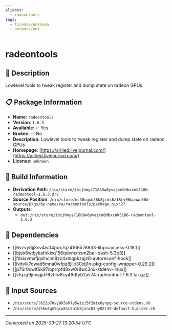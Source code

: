 ```yaml
---
aliases:
  - radeontools
tags:
  - license/unknown
  - outputs/out
---
```


# radeontools

## 📝 Description

Lowlevel tools to tweak register and dump state on radeon GPUs

## 📋 Package Information

- **Name**: `radeontools`
- **Version**: `1.6.3`
- **Available**: ✅ Yes
- **Broken**: ✅ No
- **Description**: Lowlevel tools to tweak register and dump state on radeon GPUs
- **Homepage**: [https://airlied.livejournal.com/](https://airlied.livejournal.com/)
- **License**: `unknown`

## 🔧 Build Information

- **Derivation Path**: `/nix/store/ibijhmys71889w8yvajcn0dbxcnk5186-radeontool-1.6.3.drv`
- **Source Position**: `/nix/store/ns30sqxb36k8jrds8z18rv96bpnwc60d-source/pkgs/by-name/ra/radeontools/package.nix:27`
- **Outputs**:
  - `out`:  `/nix/store/ibijhmys71889w8yvajcn0dbxcnk5186-radeontool-1.6.3`

## 🔗 Dependencies

- [[6vzvy3jj3nv4iv04pdx7qz4168578833-libpciaccess-0.18.1]]
- [[bjsb6wdjykafnkixq156qdvmxhsm2bai-bash-5.3p3]]
- [[fdsiavmafjqslhcim9zz4xlnqpkzqjz8-autoreconf-hook]]
- [[lvdvlk7cwad5mna0wfpz8jllb30jdj1n-pkg-config-wrapper-0.29.2]]
- [[p76r0cwlf6k97ibprrpfd8xw0r8wc3nx-stdenv-linux]]
- [[vfqzg9jmsgjd76vfrw8cy46dfyb2ak74-radeontool-1.6.3.tar.gz]]

## 📁 Input Sources

- `/nix/store/l622p70vy8k5sh7y5wizi5f2mic6ynpg-source-stdenv.sh`
- `/nix/store/shkw4qm9qcw5sc5n1k5jznc83ny02r39-default-builder.sh`

---
*Generated on 2025-09-27 13:20:54 UTC*
